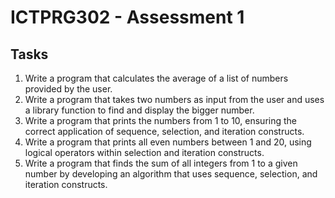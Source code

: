 # ICTPRG302 - Assessment 1

## Tasks

1. Write a program that calculates the average of a list of numbers
provided by the user.
2. Write a program that takes two numbers as input from the user and uses a library function to find and
display the bigger number.
3. Write a program that prints the numbers from 1 to 10, ensuring the correct application of sequence,
selection, and iteration constructs.
4. Write a program that prints all even numbers between 1 and 20, using logical operators within selection
and iteration constructs.
5. Write a program that finds the sum of all integers from 1 to a given number by developing an algorithm
that uses sequence, selection, and iteration constructs.